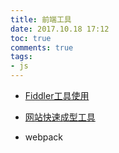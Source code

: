 ```yaml
---
title: 前端工具
date: 2017.10.18 17:12
toc: true
comments: true
tags:
- js
---
```



- [Fiddler工具使用](http://www.imooc.com/learn/37)

- [网站快速成型工具](http://element.eleme.io/#/zh-CN)

- webpack